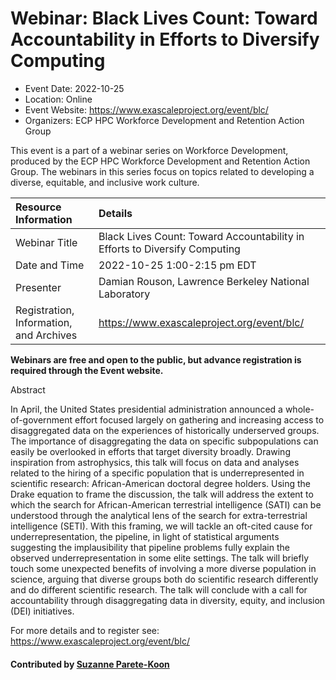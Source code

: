# Webinar: Black Lives Count: Toward Accountability in Efforts to Diversify Computing 

- Event Date: 2022-10-25
- Location: Online
- Event Website: https://www.exascaleproject.org/event/blc/
- Organizers: ECP HPC Workforce Development and Retention Action Group
			   
This event is a part of a webinar series on Workforce Development, produced by the ECP HPC Workforce Development and Retention Action Group. The webinars in this series focus on topics related to developing a diverse, equitable, and inclusive work culture.

Resource Information | Details
:--- | :---			   
Webinar Title | Black Lives Count: Toward Accountability in Efforts to Diversify Computing 
Date and Time | 2022-10-25 1:00-2:15 pm EDT
Presenter | Damian Rouson, Lawrence Berkeley National Laboratory  
Registration, Information, and Archives | https://www.exascaleproject.org/event/blc/

**Webinars are free and open to the public, but advance registration is required through the Event website.**

Abstract

In April, the United States presidential administration announced a whole-of-government effort focused largely on gathering and increasing access to disaggregated data on the experiences of historically underserved groups. The importance of disaggregating the data on specific subpopulations can easily be overlooked in efforts that target diversity broadly. Drawing inspiration from astrophysics, this talk will focus on data and analyses related to the hiring of a specific population that is underrepresented in scientific research: African-American doctoral degree holders. Using the Drake equation to frame the discussion, the talk will address the extent to which the search for African-American terrestrial intelligence (SATI) can be understood through the analytical lens of the search for extra-terrestrial intelligence (SETI). With this framing, we will tackle an oft-cited cause for underrepresentation, the pipeline, in light of statistical arguments suggesting the implausibility that pipeline problems fully explain the observed underrepresentation in some elite settings. The talk will briefly touch some unexpected benefits of involving a more diverse population in science, arguing that diverse groups both do scientific research differently and do different scientific research. The talk will conclude with a call for accountability through disaggregating data in diversity, equity, and inclusion (DEI) initiatives.

For more details and to register see: https://www.exascaleproject.org/event/blc/
    
#### Contributed by [Suzanne Parete-Koon](https://github.com/suzannepk)

<!---
Publish: yes
Pinned: no
Topics: inclusivity, online learning
--->
